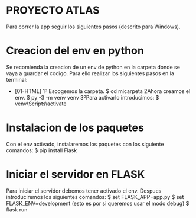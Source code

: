 # PROYECTO ATLAS
Para correr la app seguir los siguientes pasos (descrito para Windows).

# Creacion del env en python
Se recomienda la creacion de un env de python en la carpeta donde se vaya a guardar el codigo. Para ello
realizar los siguientes pasos en la terminal:
* [01-HTML] 1º Escogemos la carpeta.
$ cd micarpeta
2Ahora creamos el env.
$ py -3 -m venv venv
3ºPara activarlo introducimos:
$ venv\Scripts\activate

# Instalacion de los paquetes
Con el env activado, instalaremos los paquetes con los siguiente comandos:
$ pip install Flask

# Iniciar el servidor en FLASK
Para iniciar el servidor debemos tener activado el env. Despues introduciremos los siguientes comandos:
$ set FLASK_APP=app.py
$ set FLASK_ENV=development (esto es por si queremos usar el modo debug)
$ flask run


